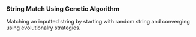 ### String Match Using Genetic Algorithm

Matching an inputted string by starting with random string and converging using evolutionalry strategies.
